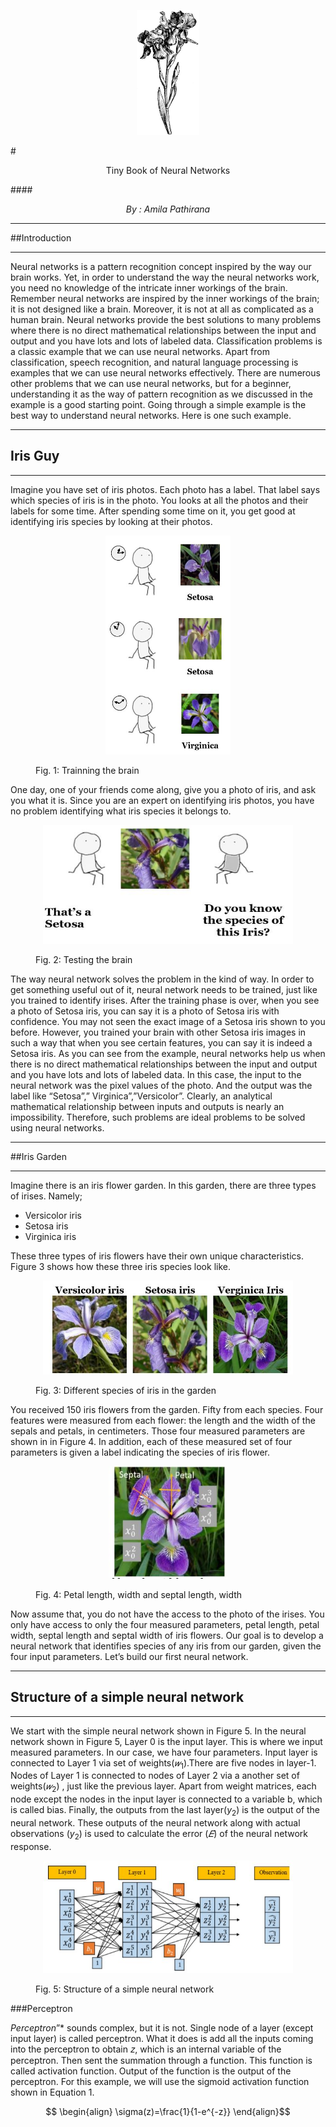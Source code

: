 

<p  align ="center">
<img src="images\frontcover.jpg"   width="100" height="200">
</p>

#<p style="text-align: center;">Tiny Book of Neural Networks</p>



####*<p style="text-align: center;"> By : Amila Pathirana </p>*

___

##Introduction 
___

Neural networks is a pattern recognition concept inspired by the way our brain works. Yet, in order to understand the way the neural networks work, you need no knowledge of the intricate inner workings of the brain. Remember neural networks are inspired by the inner workings of the brain; it is not designed like a brain. Moreover, it is not at all as complicated as a human brain.   Neural networks provide the best solutions to many problems where there is no direct mathematical relationships between the input and output and you have lots and lots of labeled data. Classification problems is a classic example that we can use neural networks. Apart from classification, speech recognition, and natural language processing is examples that we can use neural networks effectively. There are numerous other problems that we can use neural networks, but for a beginner, understanding it as the way of pattern recognition as we discussed in the example is a good starting point.  Going through a simple example is the best way to understand neural networks. Here is one such example. 
___

## Iris Guy
___
Imagine you have set of iris photos. Each photo has a label. That label says which species of iris is in the photo. You looks at all the photos and their labels for some time.
After spending some time on it, you get good at identifying iris species by looking at their photos.  


<figure>

<p  align ="center">
<img src="images\fig1.jpg"  width=200 height=350>
</p>

<figcaption> Fig. 1: Trainning the brain</figcaption>
</figure>

 One day, one of your friends come along, give you a photo of iris, and ask you what it is. Since you are an expert on identifying iris photos, you have no problem identifying what iris species it belongs to. 


<figure>

<p  align ="center">
<img src="images\fi2.jpg"  width=400 height=190>
</p>

<figcaption> Fig. 2: Testing the brain</figcaption>
</figure>

The way neural network solves the problem in the kind of way. In order to get something useful out of it, neural network needs to be trained, just like you trained to identify irises. After the training phase is over, when you see a photo of Setosa iris, you can say it is a photo of Setosa iris with confidence. You may not seen the exact image of a Setosa iris shown to you before. However, you trained your brain with other Setosa iris images in such a way that when you see certain features, you can say it is indeed a Setosa iris.  As you can see from the example, neural networks help us when there is no direct mathematical relationships between the input and output and you have lots and lots of labeled data. In this case, the input to the neural network was the pixel values of the photo. And the output was the label like “Setosa”,” Virginica”,”Versicolor”. Clearly, an analytical mathematical relationship between inputs and outputs is nearly an impossibility. Therefore, such problems are ideal problems to be solved using neural networks. 
___

##Iris Garden

___

Imagine there is an iris flower garden. In this garden, there are three types of irises. Namely;  
* Versicolor iris 
* Setosa iris  
* Virginica iris

These three types of iris flowers have their own unique characteristics. Figure 3 shows how these three iris species look like. 

<figure>

<p  align ="center">
<img src="images\fig3.jpg"  width=400 height=150>
</p>

<figcaption> Fig. 3: Different species of iris in the garden</figcaption>
</figure>

You received 150 iris flowers from the garden. Fifty from each species. Four features were measured from each flower: the length and the width of the sepals and petals, in centimeters. Those four measured parameters are shown in in Figure 4. In addition, each of these measured set of four parameters is given a label indicating the species of iris flower.  

<figure>

<p  align ="center">
<img src="images\fig4.jpg"  width=190 height=180>
</p>

<figcaption> Fig. 4: Petal length, width and septal length, width </figcaption>
</figure>

Now assume that, you do not have the access to the photo of the irises. You only have access to only the four measured parameters, petal length, petal width, septal length and septal width of iris flowers.  Our goal is to develop a neural network that identifies species of any iris from our garden, given the four input parameters. Let’s build our first neural network. 

___
## Structure of a simple neural network 

___

We start with the simple neural network shown in Figure 5. In the neural network shown in Figure 5, Layer 0 is the input layer. This is where we input measured parameters. In our case, we have four parameters.   Input layer is connected to Layer 1 via set of weights($𝑤_1$).There are five nodes in layer-1. Nodes of Layer 1 is connected to nodes of Layer 2 via a another set of weights($𝑤_2$) , just like the previous layer. 
Apart from weight matrices, each node except the nodes in the input layer is connected to a variable b, which is called bias.  Finally, the outputs from the last layer($y_2$) is the output of the neural network. These outputs of the neural network along with actual observations ($y_2$) is used to calculate the error ($𝐸$) of the neural network response. 


 <figure>

<p  align ="center">
<img src="images\fig5.jpg"  width=400 height=180>
</p>

<figcaption> Fig. 5: Structure of a simple neural network </figcaption>
</figure>

###Perceptron

*Perceptron*”* sounds complex, but it is not. Single node of a layer (except input layer) is called perceptron. What it does is add all the inputs coming into the perceptron to obtain 𝑧, which is an internal variable of the perceptron. Then sent the summation through a function. This function is called activation function. Output of the function is the output of the perceptron. For this example, we will use the sigmoid activation function shown in Equation 1. 

$$ \begin{align} \sigma(z)=\frac{1}{1-e^{-z}} \end{align}$$
